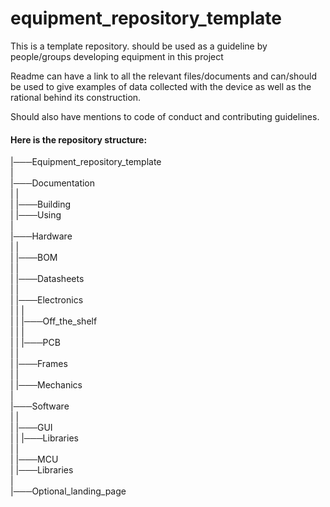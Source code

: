 # equipment_repository_template

This is a template repository. should be used as a guideline by people/groups developing equipment in this project

Readme can have a link to all the relevant files/documents and can/should be used to give examples of data collected with the device as well as the rational behind its construction.

Should also have mentions to code of conduct and contributing guidelines.


#### Here is the repository structure:  



|───Equipment_repository_template  
    |  
    |───Documentation  
    |   |  
    |   |───Building  
    |   |───Using  
    |   
    |───Hardware  
    |   |  
    |   |───BOM  
    |   |  
    |   |───Datasheets  
    |   |  
    |   |───Electronics  
    |   |   |  
    |   |   |───Off_the_shelf    
    |   |   |  
    |   |   |───PCB  
    |   |   
    |   |───Frames  
    |   |  
    |   |───Mechanics  
    |  
    |───Software   
    |    |  
    |    |───GUI    
    |    |   |───Libraries   
    |    |  
    |    |───MCU    
    |        |───Libraries    
    |    
    |───Optional_landing_page   
            
